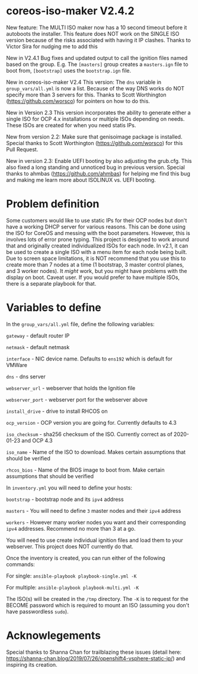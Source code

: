 # coreos-iso-maker V2.4.2
New feature:  The MULTI ISO maker now has a 10 second timeout before it autoboots the installer.  This feature
does NOT work on the SINGLE ISO version because of the risks associated with having it IP clashes.  Thanks to
Victor Sira for nudging me to add this

New in V2.4.1
Bug fixes and updated output to call the ignition files named based on the group.  E.g. The `[masters]` group creates
a `masters.ign` file to boot from, `[bootstrap]` uses the `bootstrap.ign` file.

New in  coreos-iso-maker V2.4
This version:  The `dns` variable in `group_vars/all.yml` is now a list.  Because of the way DNS works
do NOT specify more than 3 servers for this.  Thanks to Scott Worthington (https://github.com/worsco) for pointers
on how to do this.

New in Version 2.3
This version incorporates the ability to generate either a single ISO for OCP 4.x
installations or multiple ISOs depending on needs.  These ISOs are created for
when you need statis IPs.

New from version 2.2:  Make sure that genisoimage package is installed.
Special thanks to Scott Worthington (https://github.com/worsco)
for this Pull Request.

New in version 2.3: Enable UEFI booting by also adjusting the grub.cfg.  This
also fixed a long standing and unnoticed bug in previous version.  Special thanks
to ahmbas (https://github.com/ahmbas) for helping me find this bug and making me learn
more about ISOLINUX vs. UEFI booting.

# Problem definition
Some customers would like to use static IPs for their OCP nodes but don't have a
working DHCP server for various reasons.  This can be done using the ISO for CoreOS
and messing with the boot parameters.  However, this is involves lots of error prone
typing.  This project is designed to work around that and originally created individualized ISOs
for each node.  In v2.1, it can be used to  create a single ISO with a menu item for each node being
built.  Due to screen space limitations, it is NOT recommend that you use this to create
more than 7 nodes at a time (1 bootstrap, 3 master control planes, and 3 worker nodes).
It _might_ work, but you might have problems with the display on boot.  Caveat user.
If you would prefer to have multiple ISOs, there is a separate playbook for that.

# Variables to define
In the `group_vars/all.yml` file, define the following variables:

`gateway`  	- default router IP

`netmask`  	- default netmask

`interface` 	- NIC device name.  Defaults to `ens192` which is default for VMWare

`dns`		- dns server

`webserver_url` - webserver that holds the Ignition file

`webserver_port` - webserver port for the webserver above

`install_drive` - drive to install RHCOS on

`ocp_version` 	- OCP version you are going for.  Currently defaults to 4.3

`iso_checksum`	- sha256 checksum of the ISO.  Currently correct as of 2020-01-23 and OCP 4.3

`iso_name`	- Name of the ISO to download.  Makes certain assumptions that should be verified

`rhcos_bios`	- Name of the BIOS image to boot from.  Make certain assumptions that should be verified

In `inventory.yml` you will need to define your hosts:

`bootstrap`	- bootstrap node and its `ipv4` address

`masters`	- You will need to define `3` master nodes and their `ipv4` address

`workers`	- However many worker nodes you want and their corresponding `ipv4` addresses.  Recommend no more than 3 at a go.

You will need to use create individual ignition files and load them to your webserver.
This project does NOT currently do that.

Once the inventory is created, you can run either of the following commands:

For single:
`ansible-playbook playbook-single.yml -K`

For multiple:
`ansible-playbook playbook-multi.yml -K`

The ISO(s) will be created in the `/tmp` directory.  The `-K` is to request for the BECOME password which is
required to mount an ISO (assuming you don't have passwordless `sudo`).

# Acknowlegements
Special thanks to Shanna Chan for trailblazing these issues (detail 
here: https://shanna-chan.blog/2019/07/26/openshift4-vsphere-static-ip/) and inspiring its creation.
